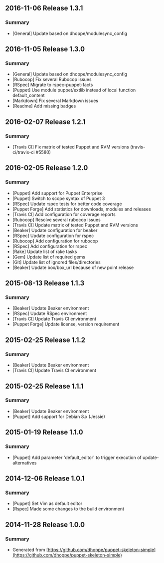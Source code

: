 ## 2016-11-06 Release 1.3.1

### Summary

- [General] Update based on dhoppe/modulesync_config

## 2016-11-05 Release 1.3.0

### Summary

- [General] Update based on dhoppe/modulesync_config
- [Rubocop] Fix several Rubocop issues
- [RSpec] Migrate to rspec-puppet-facts
- [Puppet] Use module puppet/extlib instead of local function default_content
- [Markdown] Fix several Markdown issues
- [Readme] Add missing badges

## 2016-02-07 Release 1.2.1

### Summary

- [Travis CI] Fix matrix of tested Puppet and RVM versions (travis-ci/travis-ci #5580)

## 2016-02-05 Release 1.2.0

### Summary

- [Puppet] Add support for Puppet Enterprise
- [Puppet] Switch to scope syntax of Puppet 3
- [RSpec] Update rspec tests for better code coverage
- [Puppet Forge] Add statistics for downloads, modules and releases
- [Travis CI] Add configuration for coverage reports
- [Rubocop] Resolve several rubocop issues
- [Travis CI] Update matrix of tested Puppet and RVM versions
- [Beaker] Update configuration for beaker
- [RSpec] Update configuration for rspec
- [Rubocop] Add configuration for rubocop
- [RSpec] Add configuration for rspec
- [Rake] Update list of rake tasks
- [Gem] Update list of required gems
- [Git] Update list of ignored files/directories
- [Beaker] Update box/box_url because of new point release

## 2015-08-13 Release 1.1.3

### Summary

- [Beaker] Update Beaker environment
- [RSpec] Update RSpec environment
- [Travis CI] Update Travis CI environment
- [Puppet Forge] Update license, version requirement

## 2015-02-25 Release 1.1.2

### Summary

- [Beaker] Update Beaker environment
- [Travis CI] Update Travis CI environment

## 2015-02-25 Release 1.1.1

### Summary

- [Beaker] Update Beaker environment
- [Puppet] Add support for Debian 8.x (Jessie)

## 2015-01-19 Release 1.1.0

### Summary

- [Puppet] Add parameter 'default_editor' to trigger execution of update-alternatives

## 2014-12-06 Release 1.0.1

### Summary

- [Puppet] Set Vim as default editor
- [Rspec] Made some changes to the build environment

## 2014-11-28 Release 1.0.0

### Summary

- Generated from [https://github.com/dhoppe/puppet-skeleton-simple](https://github.com/dhoppe/puppet-skeleton-simple)
